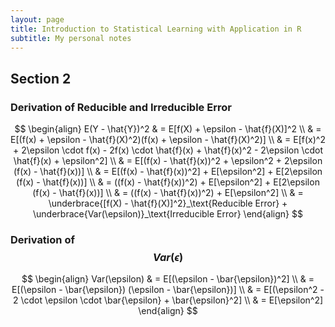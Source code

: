 ```yaml
---
layout: page
title: Introduction to Statistical Learning with Application in R
subtitle: My personal notes
---
```


## Section 2

### Derivation of Reducible and Irreducible Error

$$
\begin{align}
E(Y - \hat{Y})^2 & = E[f(X) + \epsilon - \hat{f}(X)]^2  \\
  & = E[(f(x) + \epsilon - \hat{f}(X)^2)(f(x) + \epsilon - \hat{f}(X)^2)]  \\
  & = E[f(x)^2 + 2\epsilon \cdot f(x) - 2f(x) \cdot \hat{f}(x) + \hat{f}(x)^2 - 
        2\epsilon \cdot \hat{f}(x) + \epsilon^2]  \\
  & = E[(f(x) - \hat{f}(x))^2 + \epsilon^2 + 2\epsilon (f(x) - \hat{f}(x))] \\
  & = E[(f(x) - \hat{f}(x))^2] + E[\epsilon^2] + E[2\epsilon (f(x) - \hat{f}(x))] \\
  & = ((f(x) - \hat{f}(x))^2) + E[\epsilon^2] + E[2\epsilon (f(x) - \hat{f}(x))] \\
  & = ((f(x) - \hat{f}(x))^2) + E[\epsilon^2] \\
  & = \underbrace{[f(X) - \hat{f}(X)]^2}_\text{Reducible Error} + 
      \underbrace{Var(\epsilon)}_\text{Irreducible Error}
\end{align}
$$

### Derivation of $$Var(\epsilon)$$

$$
\begin{align}
Var(\epsilon) & = E[(\epsilon - \bar{\epsilon})^2]  \\
  & = E[(\epsilon - \bar{\epsilon}) (\epsilon - \bar{\epsilon})]  \\
  & = E[(\epsilon^2 - 2 \cdot \epsilon \cdot \bar{\epsilon} + \bar{\epsilon}^2]  \\
  & = E[\epsilon^2]
\end{align}
$$
